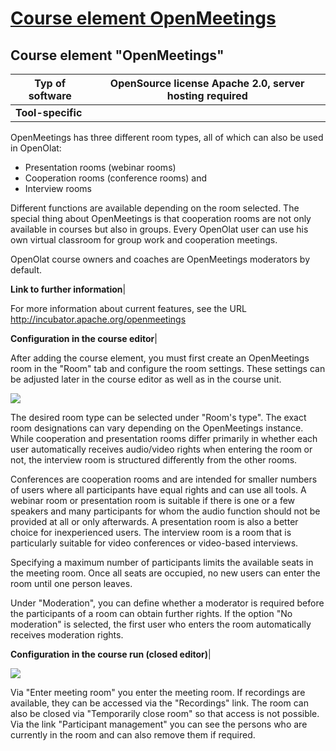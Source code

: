 #  [Course element OpenMeetings](Course+element+OpenMeetings.html)

## Course element "OpenMeetings"

 **Typ of software**|  OpenSource license Apache 2.0, server hosting required  
---|---  
 **Tool-specific**|

OpenMeetings has three different room types, all of which can also be used in
OpenOlat:

  * Presentation rooms (webinar rooms)
  * Cooperation rooms (conference rooms) and
  * Interview rooms

Different functions are available depending on the room selected. The special
thing about OpenMeetings is that cooperation rooms are not only available in
courses but also in groups. Every OpenOlat user can use his own virtual
classroom for group work and cooperation meetings.

OpenOlat course owners and coaches are OpenMeetings moderators by default.  
  
 **Link to further information**|

For more information about current features, see the URL
<http://incubator.apache.org/openmeetings>  
  
 **Configuration in the course editor**|

After adding the course element, you must first create an OpenMeetings room in
the "Room" tab and configure the room settings. These settings can be adjusted
later in the course editor as well as in the course unit.

![](../../download/attachments/108600806/Openmeetings_EN.png)

The desired room type can be selected under "Room's type". The exact room
designations can vary depending on the OpenMeetings instance. While
cooperation and presentation rooms differ primarily in whether each user
automatically receives audio/video rights when entering the room or not, the
interview room is structured differently from the other rooms.

Conferences are cooperation rooms and are intended for smaller numbers of
users where all participants have equal rights and can use all tools. A
webinar room or presentation room is suitable if there is one or a few
speakers and many participants for whom the audio function should not be
provided at all or only afterwards.  A presentation room is also a better
choice for inexperienced users. The interview room is a room that is
particularly suitable for video conferences or video-based interviews.

Specifying a maximum number of participants limits the available seats in the
meeting room. Once all seats are occupied, no new users can enter the room
until one person leaves.

Under "Moderation", you can define whether a moderator is required before the
participants of a room can obtain further rights. If the option "No
moderation" is selected, the first user who enters the room automatically
receives moderation rights.  
  
 **Configuration in the course run (closed editor)**|

![](../../download/attachments/108600806/OPM_kursrun.png)

Via "Enter meeting room" you enter the meeting room. If recordings are
available, they can be accessed via the "Recordings" link. The room can also
be closed via "Temporarily close room" so that access is not possible. Via the
link "Participant management" you can see the persons who are currently in the
room and can also remove them if required.

